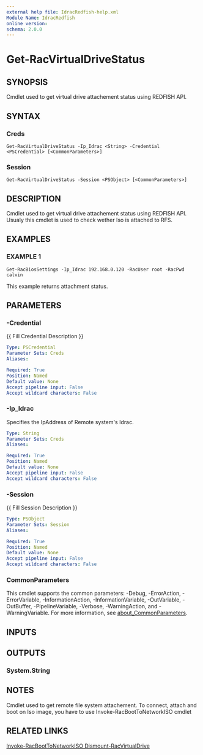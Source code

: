 ```yaml
---
external help file: IdracRedfish-help.xml
Module Name: IdracRedfish
online version:
schema: 2.0.0
---
```


# Get-RacVirtualDriveStatus

## SYNOPSIS
Cmdlet used to get virtual drive attachement status using REDFISH API.

## SYNTAX

### Creds
```
Get-RacVirtualDriveStatus -Ip_Idrac <String> -Credential <PSCredential> [<CommonParameters>]
```

### Session
```
Get-RacVirtualDriveStatus -Session <PSObject> [<CommonParameters>]
```

## DESCRIPTION
Cmdlet used to get virtual drive attachement status using REDFISH API.
Usualy this cmdlet is used to check wether Iso is attached to RFS.

## EXAMPLES

### EXAMPLE 1
```
Get-RacBiosSettings -Ip_Idrac 192.168.0.120 -RacUser root -RacPwd calvin
```

This example returns attachment status.

## PARAMETERS

### -Credential
{{ Fill Credential Description }}

```yaml
Type: PSCredential
Parameter Sets: Creds
Aliases:

Required: True
Position: Named
Default value: None
Accept pipeline input: False
Accept wildcard characters: False
```

### -Ip_Idrac
Specifies the IpAddress of Remote system's Idrac.

```yaml
Type: String
Parameter Sets: Creds
Aliases:

Required: True
Position: Named
Default value: None
Accept pipeline input: False
Accept wildcard characters: False
```

### -Session
{{ Fill Session Description }}

```yaml
Type: PSObject
Parameter Sets: Session
Aliases:

Required: True
Position: Named
Default value: None
Accept pipeline input: False
Accept wildcard characters: False
```

### CommonParameters
This cmdlet supports the common parameters: -Debug, -ErrorAction, -ErrorVariable, -InformationAction, -InformationVariable, -OutVariable, -OutBuffer, -PipelineVariable, -Verbose, -WarningAction, and -WarningVariable. For more information, see [about_CommonParameters](http://go.microsoft.com/fwlink/?LinkID=113216).

## INPUTS

## OUTPUTS

### System.String
## NOTES
Cmdlet used to get remote file system attachement. 
To connect, attach and boot on Iso image, you have to use 
Invoke-RacBootToNetworkISO cmdlet

## RELATED LINKS

[Invoke-RacBootToNetworkISO
Dismount-RacVirtualDrive]()

